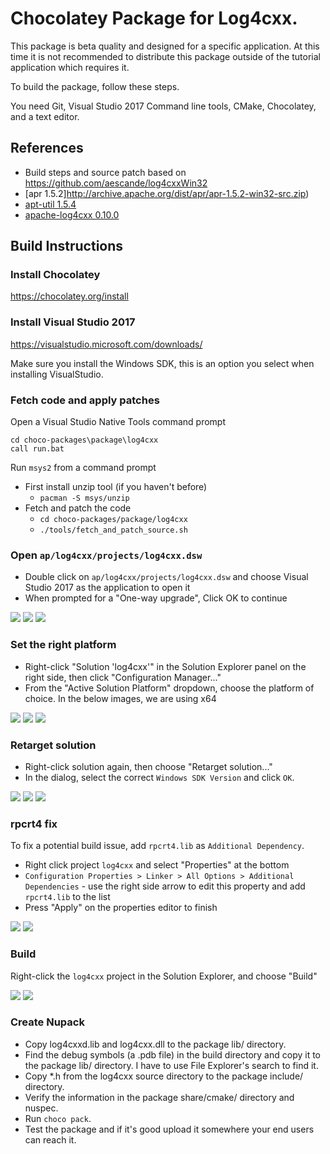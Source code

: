 # Chocolatey Package for Log4cxx.

This package is beta quality and designed for a specific application.
At this time it is not recommended to distribute this package outside of the
tutorial application which requires it.

To build the package, follow these steps.

You need Git, Visual Studio 2017 Command line tools, CMake, Chocolatey, and a text editor.

## References

* Build steps and source patch based on https://github.com/aescande/log4cxxWin32
* [apr 1.5.2]http://archive.apache.org/dist/apr/apr-1.5.2-win32-src.zip)
* [apt-util 1.5.4](http://archive.apache.org/dist/apr/apr-util-1.5.4-win32-src.zip)
* [apache-log4cxx 0.10.0](https://archive.apache.org/dist/logging/log4cxx/0.10.0/apache-log4cxx-0.10.0.zip)

## Build Instructions

### Install Chocolatey
https://chocolatey.org/install

### Install Visual Studio 2017
https://visualstudio.microsoft.com/downloads/

Make sure you install the Windows SDK, this is an option you select when installing VisualStudio.

### Fetch code and apply patches
Open a Visual Studio Native Tools command prompt

```
cd choco-packages\package\log4cxx
call run.bat
```

Run `msys2` from a command prompt

* First install unzip tool (if you haven't before)
  * `pacman -S msys/unzip`
* Fetch and patch the code
  * `cd choco-packages/package/log4cxx`
  * `./tools/fetch_and_patch_source.sh`

### Open `ap/log4cxx/projects/log4cxx.dsw`

* Double click on `ap/log4cxx/projects/log4cxx.dsw` and choose Visual Studio 2017 as the application to open it
* When prompted for a "One-way upgrade", Click OK to continue

![](image/01-log4cxx.png)
![](image/02-oneway_upgrade.png)
![](image/04-VSready.png)


### Set the right platform

* Right-click "Solution 'log4cxx'" in the Solution Explorer panel on the right side, then click "Configuration Manager..."
* From the "Active Solution Platform" dropdown, choose the platform of choice. In the below images, we are using x64

![](image/05-ConfigurationManager.png)
![](image/07-ConfigurationManager1.png)
![](image/13-ConfigurationManager7.png)

### Retarget solution

* Right-click solution again, then choose "Retarget solution..."
* In the dialog, select the correct `Windows SDK Version` and click `OK`.

![](image/15-RetargetSolution.png)
![](image/16-RetargetProjects.png)
![](image/17-RetargetProjects_DONE.png)

### rpcrt4 fix

To fix a potential build issue, add `rpcrt4.lib` as `Additional Dependency`.
* Right click project `log4cxx` and select "Properties" at the bottom
* `Configuration Properties > Linker > All Options > Additional Dependencies` - use the right side arrow to edit this property and add `rpcrt4.lib` to the list
* Press "Apply" on the properties editor to finish

![](image/18-log4cxx_Properties.png)
![](image/20-AdditionalDeps_rpcrt4.lib.png)

### Build

Right-click the `log4cxx` project in the Solution Explorer, and choose "Build"

![](image/22-log4cxx_Build.png)
![](image/28-log4cxx_Build_DONE.png)

### Create Nupack

- Copy log4cxxd.lib and log4cxx.dll to the package lib/ directory.
- Find the debug symbols (a .pdb file) in the build directory and copy it to the package lib/ directory. I have to use File Explorer's search to find it.
- Copy *.h from the log4cxx source directory to the package include/ directory.
- Verify the information in the package share/cmake/ directory and nuspec.
- Run `choco pack`.
- Test the package and if it's good upload it somewhere your end users can reach it.

